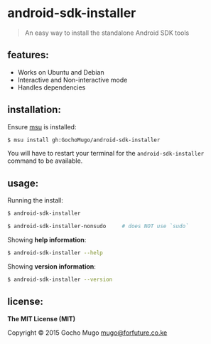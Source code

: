 
# android-sdk-installer

> An easy way to install the standalone Android SDK tools


## features:

* Works on Ubuntu and Debian
* Interactive and Non-interactive mode
* Handles dependencies


## installation:

Ensure [msu](https://github.com/GochoMugo/msu) is installed:

```bash
$ msu install gh:GochoMugo/android-sdk-installer
```

You will have to restart your terminal for the `android-sdk-installer` command to be available.


## usage:

Running the install:

```bash
$ android-sdk-installer

$ android-sdk-installer-nonsudo     # does NOT use `sudo`
```


Showing **help information**:

```bash
$ android-sdk-installer --help
```


Showing **version information**:

```bash
$ android-sdk-installer --version
```


## license:

__The MIT License (MIT)__

Copyright &copy; 2015 Gocho Mugo <mugo@forfuture.co.ke>
